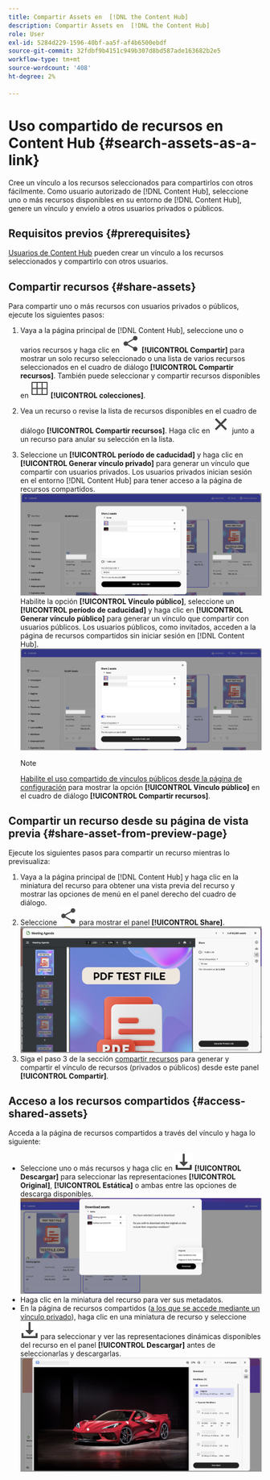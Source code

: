 ```yaml
---
title: Compartir Assets en  [!DNL the Content Hub]
description: Compartir Assets en  [!DNL the Content Hub]
role: User
exl-id: 5284d229-1596-40bf-aa5f-af4b6500ebdf
source-git-commit: 32fdbf9b4151c949b307d8bd587ade163682b2e5
workflow-type: tm+mt
source-wordcount: '408'
ht-degree: 2%

---
```


# Uso compartido de recursos en Content Hub {#search-assets-as-a-link}

Cree un vínculo a los recursos seleccionados para compartirlos con otros fácilmente. Como usuario autorizado de [!DNL Content Hub], seleccione uno o más recursos disponibles en su entorno de [!DNL Content Hub], genere un vínculo y envíelo a otros usuarios privados o públicos.

## Requisitos previos {#prerequisites}

[Usuarios de Content Hub](deploy-content-hub.md#onboard-content-hub-users) pueden crear un vínculo a los recursos seleccionados y compartirlo con otros usuarios.

## Compartir recursos {#share-assets}

Para compartir uno o más recursos con usuarios privados o públicos, ejecute los siguientes pasos:
1. Vaya a la página principal de [!DNL Content Hub], seleccione uno o varios recursos y haga clic en ![Compartir](/help/assets/assets/share.svg) **[!UICONTROL Compartir]** para mostrar un solo recurso seleccionado o una lista de varios recursos seleccionados en el cuadro de diálogo **[!UICONTROL Compartir recursos]**.
También puede seleccionar y compartir recursos disponibles en ![colecciones](/help/assets/assets/Smock_Collection_18_N.svg) **[!UICONTROL colecciones]**.
1. Vea un recurso o revise la lista de recursos disponibles en el cuadro de diálogo **[!UICONTROL Compartir recursos]**. Haga clic en ![anular la selección](/help/assets/assets/Close.svg) junto a un recurso para anular su selección en la lista.
1. Seleccione un **[!UICONTROL período de caducidad]** y haga clic en **[!UICONTROL Generar vínculo privado]** para generar un vínculo que compartir con usuarios privados. Los usuarios privados inician sesión en el entorno [!DNL Content Hub] para tener acceso a la página de recursos compartidos.
   ![vínculo privado y público](/help/assets/assets/private-and-public-link.png)
Habilite la opción **[!UICONTROL Vínculo público]**, seleccione un **[!UICONTROL período de caducidad]** y haga clic en **[!UICONTROL Generar vínculo público]** para generar un vínculo que compartir con usuarios públicos. Los usuarios públicos, como invitados, acceden a la página de recursos compartidos sin iniciar sesión en [!DNL Content Hub].
   ![vínculo privado y público](/help/assets/assets/public-and-private-link.png)

   >[!NOTE]
   > 
   > [Habilite el uso compartido de vínculos públicos desde la página de configuración](/help/assets/configure-content-hub-ui-options.md#enable-public-link-sharing) para mostrar la opción **[!UICONTROL Vínculo público]** en el cuadro de diálogo **[!UICONTROL Compartir recursos]**.

## Compartir un recurso desde su página de vista previa {#share-asset-from-preview-page}

Ejecute los siguientes pasos para compartir un recurso mientras lo previsualiza:

1. Vaya a la página principal de [!DNL Content Hub] y haga clic en la miniatura del recurso para obtener una vista previa del recurso y mostrar las opciones de menú en el panel derecho del cuadro de diálogo.
1. Seleccione ![share](/help/assets/assets/share.svg) para mostrar el panel **[!UICONTROL Share]**.
   ![compartir recurso al previsualizarlo](/help/assets/assets/share-assets-from-share-panel.png)
1. Siga el paso 3 de la sección [compartir recursos](#share-assets) para generar y compartir el vínculo de recursos (privados o públicos) desde este panel **[!UICONTROL Compartir]**.

## Acceso a los recursos compartidos {#access-shared-assets}

Acceda a la página de recursos compartidos a través del vínculo y haga lo siguiente:

* Seleccione uno o más recursos y haga clic en ![descargar](/help/assets/assets/download-icon.svg) **[!UICONTROL Descargar]** para seleccionar las representaciones **[!UICONTROL Original]**, **[!UICONTROL Estática]** o ambas entre las opciones de descarga disponibles.
  ![](/help/assets/assets/download-shared-assets.png)
* Haga clic en la miniatura del recurso para ver sus metadatos.
* En la página de recursos compartidos ([a los que se accede mediante un vínculo privado](#share-assets)), haga clic en una miniatura de recurso y seleccione ![descargar](/help/assets/assets/download-icon.svg) para seleccionar y ver las representaciones dinámicas disponibles del recurso en el panel **[!UICONTROL Descargar]** antes de seleccionarlas y descargarlas.
  ![](/help/assets/assets/download-renditions-shared-assets-page.png)





